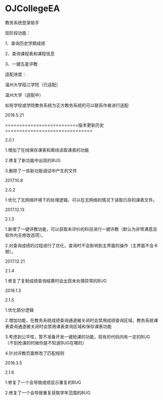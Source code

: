# OJCollegeEA
教务系统登录助手

现阶段功能：

1、查询历史学期成绩

2、查询课程表和课程信息

3、一键五星评教

适配进度：

温州大学瓯江学院（已适配）

温州大学（适配中）

如有学校或学院教务系统为正方教务系统的可以联系作者进行适配

2018.5.21

==========================版本更新历史===============================

2.0.1

1.增加了在线保存课表和离线读取课表的功能

2.修复了新功能中出现的BUG

3.删除了一些新功能调试中产生的文件

2017.10.8

2.0.2

1.优化了无网络环境下的处理逻辑，可以在无网络的情况下读取已存的课表文件。

2017.12.13

2.1.3

1.新增了一键评教功能，可以获取未评价的科目进行一键评教（默认为非常满意且软件内无修改选项）。

2.对查询成绩的过程进行了优化，查询时不会影响到主界面的操作（主界面不会卡顿）。

2017.12.21

2.1.4

1.修复了复制成绩查询结果时会出现未处理异常的BUG

2018.1.3

2.1.5

1.优化部分逻辑

2.增加功能，在教务系统成绩查询通道被关闭时会禁用成绩查询区域，教务系统课表查询通道被关闭时会禁用课表查询区域和保存课表功能

3.考虑到公平性，暂不准备开发一键抢课的功能，现有的代码内有一定的BUG（不到抢课的时候你是不知道BUG在哪的）

4.针对评教页面修改了匹配规则

2018.3.5

2.1.6

1.修复了一个会导致成绩显示重复的BUG

2.修复了一个会导致重复获取学年范围的BUG
